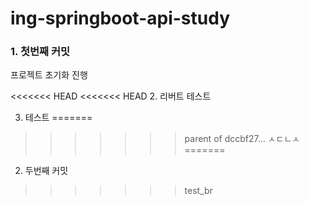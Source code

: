 # ing-springboot-api-study

### 1. 첫번째 커밋

프로젝트 초기화 진행

<<<<<<< HEAD
<<<<<<< HEAD
2. 리버트 테스트

3. 테스트
=======
>>>>>>> parent of dccbf27... ㅅㄷㄴㅅ
=======
2. 두번째 커밋
>>>>>>> test_br
